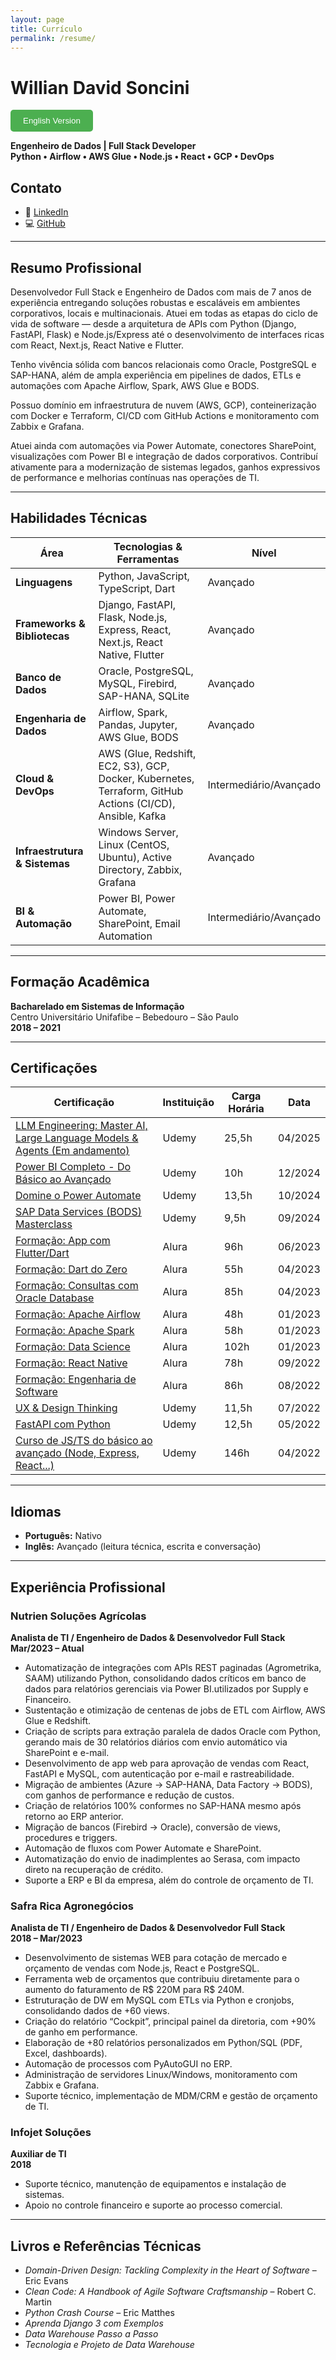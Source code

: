 ```yaml
---
layout: page
title: Currículo
permalink: /resume/
---
```


# **Willian David Soncini**

[<button style="background-color: #4CAF50; color: white; padding: 10px 20px; border: none; border-radius: 5px; cursor: pointer;" aria-label="Switch to English">English Version</button>](/resume_en/)

**Engenheiro de Dados | Full Stack Developer**  
**Python • Airflow • AWS Glue • Node.js • React • GCP • DevOps**

## **Contato**

- 💼 [LinkedIn](https://www.linkedin.com/in/willian-soncini-783b18160/)
- 💻 [GitHub](https://github.com/williansoncini)

---

## **Resumo Profissional**

Desenvolvedor Full Stack e Engenheiro de Dados com mais de 7 anos de experiência entregando soluções robustas e escaláveis em ambientes corporativos, locais e multinacionais. Atuei em todas as etapas do ciclo de vida de software — desde a arquitetura de APIs com Python (Django, FastAPI, Flask) e Node.js/Express até o desenvolvimento de interfaces ricas com React, Next.js, React Native e Flutter.

Tenho vivência sólida com bancos relacionais como Oracle, PostgreSQL e SAP-HANA, além de ampla experiência em pipelines de dados, ETLs e automações com Apache Airflow, Spark, AWS Glue e BODS.

Possuo domínio em infraestrutura de nuvem (AWS, GCP), conteinerização com Docker e Terraform, CI/CD com GitHub Actions e monitoramento com Zabbix e Grafana.

Atuei ainda com automações via Power Automate, conectores SharePoint, visualizações com Power BI e integração de dados corporativos. Contribuí ativamente para a modernização de sistemas legados, ganhos expressivos de performance e melhorias contínuas nas operações de TI.

---

## **Habilidades Técnicas**

| Área                              | Tecnologias & Ferramentas                                                                 | Nível                  |
| --------------------------------- | ----------------------------------------------------------------------------------------- | ---------------------- |
| **Linguagens**                  | Python, JavaScript, TypeScript, Dart                                          | Avançado               |
| **Frameworks & Bibliotecas**   | Django, FastAPI, Flask, Node.js, Express, React, Next.js, React Native, Flutter | Avançado               |
| **Banco de Dados**                | Oracle, PostgreSQL, MySQL, Firebird, SAP-HANA, SQLite                                     | Avançado               |
| **Engenharia de Dados**           | Airflow, Spark, Pandas, Jupyter, AWS Glue, BODS                                           | Avançado               |
| **Cloud & DevOps**                | AWS (Glue, Redshift, EC2, S3), GCP, Docker, Kubernetes, Terraform, GitHub Actions (CI/CD), Ansible, Kafka | Intermediário/Avançado |
| **Infraestrutura & Sistemas**     | Windows Server, Linux (CentOS, Ubuntu), Active Directory, Zabbix, Grafana                 | Avançado               |
| **BI & Automação**                | Power BI, Power Automate, SharePoint, Email Automation                                    | Intermediário/Avançado |

---

## **Formação Acadêmica**

**Bacharelado em Sistemas de Informação**  
Centro Universitário Unifafibe – Bebedouro – São Paulo  
**2018 – 2021**

---

## **Certificações**

| Certificação | Instituição | Carga Horária | Data |
| ------------ | ----------- | ------------- | ---- |
| [LLM Engineering: Master AI, Large Language Models & Agents (Em andamento)]() | Udemy | 25,5h | 04/2025 |
| [Power BI Completo - Do Básico ao Avançado](https://www.udemy.com/certificate/UC-ddb4575d-7996-4195-8d45-cf2e2fc1f86a/) | Udemy | 10h | 12/2024 |
| [Domine o Power Automate](https://www.udemy.com/certificate/UC-76ab9ab2-c04b-4194-85c6-bd9d84e71a69/) | Udemy | 13,5h | 10/2024 |
| [SAP Data Services (BODS) Masterclass](https://www.udemy.com/certificate/UC-26d3440e-e6e1-4a10-b32c-c2df6b8856cd/) | Udemy | 9,5h | 09/2024 |
| [Formação: App com Flutter/Dart](https://cursos.alura.com.br/degree/certificate/a75a04bf-ee91-49dd-a7e3-b0221dd39f5b?lang=pt_BR) | Alura | 96h | 06/2023 |
| [Formação: Dart do Zero](https://cursos.alura.com.br/degree/certificate/5e5f036b-e8f3-43d7-981f-c3ce8f327e77?lang=pt_BR) | Alura | 55h | 04/2023 |
| [Formação: Consultas com Oracle Database](https://cursos.alura.com.br/degree/certificate/7484db61-0009-49d3-842b-9688d9e1456e?lang=pt_BR) | Alura | 85h | 04/2023 |
| [Formação: Apache Airflow](https://cursos.alura.com.br/degree/certificate/19c040ef-f512-4043-af9e-de4a15f7ae85) | Alura | 48h | 01/2023 |
| [Formação: Apache Spark](https://cursos.alura.com.br/degree/certificate/a377c759-ae61-4ff8-8bc7-ef51248673e9) | Alura | 58h | 01/2023 |
| [Formação: Data Science](https://cursos.alura.com.br/degree/certificate/1203c550-2c37-45d9-9946-693bb3861312) | Alura | 102h | 01/2023 |
| [Formação: React Native](https://cursos.alura.com.br/degree/certificate/e7145c95-7bce-4f49-97f2-b5b9861328d0) | Alura | 78h | 09/2022 |
| [Formação: Engenharia de Software](https://cursos.alura.com.br/degree/certificate/5ae17ce2-0671-4c6d-a6b8-85d11649fc2b) | Alura | 86h | 08/2022 |
| [UX & Design Thinking](https://www.udemy.com/certificate/UC-c2b61adf-f942-49ce-8536-12c51a5868ea/) | Udemy | 11,5h | 07/2022 |
| [FastAPI com Python](https://www.udemy.com/certificate/UC-08ef708a-74e6-4091-9d52-f33459f6b0fd/) | Udemy | 12,5h | 05/2022 |
| [Curso de JS/TS do básico ao avançado (Node, Express, React...)](https://www.udemy.com/certificate/UC-e5668631-a6e7-437f-9f41-230236dda2c1/) | Udemy | 146h | 04/2022 |

---

## **Idiomas**

- **Português:** Nativo  
- **Inglês:** Avançado (leitura técnica, escrita e conversação)

---

## **Experiência Profissional**

### **Nutrien Soluções Agrícolas**  
**Analista de TI / Engenheiro de Dados & Desenvolvedor Full Stack**  
**Mar/2023 – Atual**

- Automatização de integrações com APIs REST paginadas (Agrometrika, SAAM) utilizando Python, consolidando dados críticos em banco de dados para relatórios gerenciais via Power BI.utilizados por Supply e Financeiro.
- Sustentação e otimização de centenas de jobs de ETL com Airflow, AWS Glue e Redshift.
- Criação de scripts para extração paralela de dados Oracle com Python, gerando mais de 30 relatórios diários com envio automático via SharePoint e e-mail.
- Desenvolvimento de app web para aprovação de vendas com React, FastAPI e MySQL, com autenticação por e-mail e rastreabilidade.
- Migração de ambientes (Azure → SAP-HANA, Data Factory → BODS), com ganhos de performance e redução de custos.
- Criação de relatórios 100% conformes no SAP-HANA mesmo após retorno ao ERP anterior.
- Migração de bancos (Firebird → Oracle), conversão de views, procedures e triggers.
- Automação de fluxos com Power Automate e SharePoint.
- Automatização do envio de inadimplentes ao Serasa, com impacto direto na recuperação de crédito.
- Suporte a ERP e BI da empresa, além do controle de orçamento de TI.

### **Safra Rica Agronegócios**  
**Analista de TI / Engenheiro de Dados & Desenvolvedor Full Stack**  
**2018 – Mar/2023**

- Desenvolvimento de sistemas WEB para cotação de mercado e orçamento de vendas com Node.js, React e PostgreSQL.
- Ferramenta web de orçamentos que contribuiu diretamente para o aumento do faturamento de R$ 220M para R$ 240M.
- Estruturação de DW em MySQL com ETLs via Python e cronjobs, consolidando dados de +60 views.
- Criação do relatório “Cockpit”, principal painel da diretoria, com +90% de ganho em performance.
- Elaboração de +80 relatórios personalizados em Python/SQL (PDF, Excel, dashboards).
- Automação de processos com PyAutoGUI no ERP.
- Administração de servidores Linux/Windows, monitoramento com Zabbix e Grafana.
- Suporte técnico, implementação de MDM/CRM e gestão de orçamento de TI.

### **Infojet Soluções**  
**Auxiliar de TI**  
**2018**

- Suporte técnico, manutenção de equipamentos e instalação de sistemas.
- Apoio no controle financeiro e suporte ao processo comercial.

---

## **Livros e Referências Técnicas**

- *Domain-Driven Design: Tackling Complexity in the Heart of Software* – Eric Evans  
- *Clean Code: A Handbook of Agile Software Craftsmanship* – Robert C. Martin  
- *Python Crash Course* – Eric Matthes  
- *Aprenda Django 3 com Exemplos*  
- *Data Warehouse Passo a Passo*  
- *Tecnologia e Projeto de Data Warehouse*
